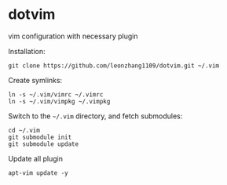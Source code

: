 # dotvim
vim configuration with necessary plugin

Installation:

    git clone https://github.com/leonzhang1109/dotvim.git ~/.vim

Create symlinks:

    ln -s ~/.vim/vimrc ~/.vimrc
    ln -s ~/.vim/vimpkg ~/.vimpkg

Switch to the `~/.vim` directory, and fetch submodules:

    cd ~/.vim
    git submodule init
    git submodule update

Update all plugin

    apt-vim update -y
